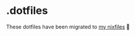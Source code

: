 # .dotfiles
These dotfiles have been migrated to [my nixfiles](https://github.com/MrcJkb/nixfiles)
:rocket:

